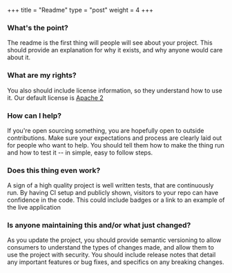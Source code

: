 +++
title = "Readme"
type = "post"
weight = 4
+++

### What's the point?
The readme is the first thing will people will see about your project.  This should provide an explanation for why it exists, and why anyone would care about it.

### What are my rights?
You also should include license information, so they understand how to use it.  Our default
license is [Apache 2](http://www.apache.org/licenses/LICENSE-2.0)

### How can I help?
If you're open sourcing something, you are hopefully open to outside contributions.  Make sure your expectations and process are clearly laid out for people who want to help. You should tell them how to make the thing run and how to test it -- in simple, easy to follow steps.

### Does this thing even work?
A sign of a high quality project is well written tests, that are continuously run.  By having CI setup and publicly shown, visitors to your repo can have confidence in the code. This could include badges or a link to an example of the live application

### Is anyone maintaining this and/or what just changed?
As you update the project, you should provide semantic versioning to allow consumers to understand the types of changes made, and allow them to use the project with security.   You should include release notes that detail any important features or bug fixes, and specifics on any breaking changes.
